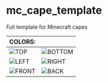 # mc_cape_template
Full template for Minecraft capes

COLORS:|　
-|-
![TOP](https://img.shields.io/badge/%E2%97%BC-TOP-%230ED145?style=for-the-badge) | ![BOTTOM](https://img.shields.io/badge/%E2%97%BC-BOTTOM-%23B83DBA?style=for-the-badge)
![LEFT](https://img.shields.io/badge/%E2%97%BC-LEFT-%2388001B?style=for-the-badge) |![RIGHT](https://img.shields.io/badge/%E2%97%BC-RIGHT-%233F48CC?style=for-the-badge)
![FRONT](https://img.shields.io/badge/%E2%97%BC-FRONT-%2300A8F3?style=for-the-badge) | ![BACK](https://img.shields.io/badge/%E2%97%BC-BACK-%23FFCA18?style=for-the-badge)
